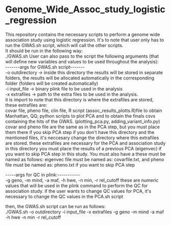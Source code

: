 # Genome_Wide_Assoc_study_logistic_regression
This repository contains the necessary scripts to perform a genome wide association study using logistic regression. 
It's to note that user only has to run the GWAS.sh script, which will call the other scripts.  
It should be run in the following way:  
./GWAS.sh
User can also pass to the script the following arguments (that will define new variables and values to be used throughout the analysis):  
-------args for GWAS.sh script-------  
-o outdirectory -> inside this directory the results will be stored in separate folders, the results will be allocated  automatically in the corresponding folder
 (folders will be created automatically)  
-i input_file -> binary plink file to be used in the analysis  
-x extrafiles -> path to the extra files to be used in the analysis.  
it is import to note that this directory is where the extrafiles are stored, these extrafiles are:   
covar file, pheno file, clin file, R script (assoc_results_plotts.R)file to obtain Manhattan, QQ;
python scripts to plot PCA and to obtain the finals csvs containing the hits of the GWAS. (plotting_pca.py, adding_variant_info.py)
covar and pheno file are the same as in the PCA step, but you must place them there if you skip PCA step
if you don't have this directory and the mentioned files, it's neccesary change the directory where this extrafiles are stored. these extrafiles are necessary for the PCA and association study
in this directory you must place the results of a previous PCA (eigenvec) if you want to skip PCA step in this study. You must also have a 
these must be named as follows: eigenvec file must be named as: covarfile.txt, and pheno file must be named as: pheno.txt if you want to skip PCA step  

-----args for QC in plink:-----------  
-g geno, -m mind, -a maf, -h hwe, -n min, -r rel_cutoff
these are numeric values that will be used in the plink command to perform the QC for association study.
if the user wants to change QC values for PCA, it's necessary to change the QC values in the PCA.sh script
  
then, the GWAS.sh script can be run as follows:  
./GWAS.sh -o outdirectory -i input_file -x extrafiles -g geno -m mind -a maf -h hwe -n min -r rel_cutoff